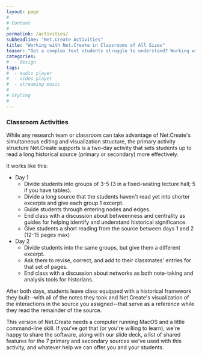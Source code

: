 ```yaml
---
layout: page
#
# Content
#
permalink: /activities/
subheadline: "Net.Create Activities"
title: "Working with Net.Create in Classrooms of All Sizes"
teaser: "Got a complex text students struggle to understand? Working with a team of researchers entering network data simultaneously? Here are the best practices for Net.Create activities in a few categories"
categories:
#  - design
tags:
#  - audio player
#  - video player
#  - streaming music
#
# Styling
#
---
```


### Classroom Activities

While any research team or classroom can take advantage of Net.Create's simultaneous editing and visualization structure, the primary activity structure Net.Create supports is a two-day activity that sets students up to read a long historical source (primary or secondary) more effectively.

It works like this:

- Day 1
	- Divide students into groups of 3-5 (3 in a fixed-seating lecture hall; 5 if you have tables).
	- Divide a long source that the students haven't read yet into shorter excerpts and give each group 1 excerpt.
	- Guide students through entering nodes and edges.
	- End class with a discussion about betweenness and centrality as guides for helping identify and understand historical significance.
	- Give students a short reading from the source between days 1 and 2 (12-15 pages max)
- Day 2
	- Divide students into the same groups, but give them a different excerpt.
	- Ask them to revise, correct, and add to their classmates' entries for that set of pages.
	- End class with a discussion about networks as both note-taking and analysis tools for historians.

After both days, students leave class equipped with a historical framework they built--with all of the notes they took and Net.Create's visualization of the interactions in the source you assigned--that serve as a reference while they read the remainder of the source.

This version of Net.Create needs a computer running MacOS and a little command-line skill. If you've got that (or you're willing to learn), we're happy to share the software, along with our slide deck, a list of shared features for the 7 primary and secondary sources we've used with this activity, and whatever help we can offer you and your students.

